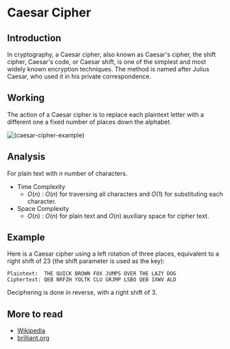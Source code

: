 # Caesar Cipher

## Introduction
In cryptography, a Caesar cipher, also known as Caesar's cipher, the shift cipher, Caesar's code, or Caesar shift, is one of the simplest and most widely known encryption techniques. The method is named after Julius Caesar, who used it in his private correspondence.

## Working
The action of a Caesar cipher is to replace each plaintext letter with a different one a fixed number of places down the alphabet.

![(caesar-cipher-example)](https://ds055uzetaobb.cloudfront.net/brioche/uploads/7kJpXQqFoJ-800px-caesar3svg.png?width=1200)

## Analysis
For plain text with $n$ number of characters.
- Time Complexity
    - $O(n)$ : $O(n)$ for traversing all characters and $O(1)$ for substituting each character.
- Space Complexity
    - $O(n)$ : $O(n)$ for plain text and $O(n)$ auxiliary space for cipher text.

## Example
Here is a Caesar cipher using a left rotation of three places, equivalent to a right shift of 23 (the shift parameter is used as the key):
```
Plaintext:  THE QUICK BROWN FOX JUMPS OVER THE LAZY DOG
Ciphertext: QEB NRFZH YOLTK CLU GRJMP LSBO QEB IXWV ALD
```
Deciphering is done in reverse, with a right shift of 3. 

## More to read
- [Wikipedia](https://en.wikipedia.org/wiki/Caesar_cipher)
- [brilliant.org](https://brilliant.org/wiki/caesar-cipher/)
